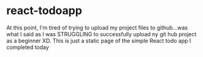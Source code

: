 # react-todoapp
At this point, I'm tired of trying to upload my project files to github...was what I said as I was STRUGGLING to successfully upload ny git hub project as a beginner XD.
This is just a static page of the simple React todo app I completed today
